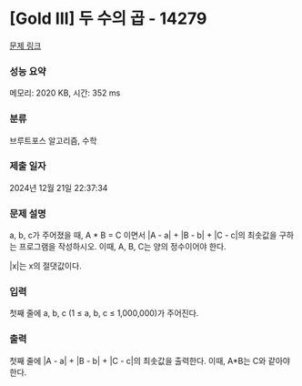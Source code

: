 # [Gold III] 두 수의 곱 - 14279 

[문제 링크](https://www.acmicpc.net/problem/14279) 

### 성능 요약

메모리: 2020 KB, 시간: 352 ms

### 분류

브루트포스 알고리즘, 수학

### 제출 일자

2024년 12월 21일 22:37:34

### 문제 설명

<p>a, b, c가 주어졌을 때, A * B = C 이면서 |A - a| + |B - b| + |C - c|의 최솟값을 구하는 프로그램을 작성하시오. 이때, A, B, C는 양의 정수이어야 한다.</p>

<p>|x|는 x의 절댓값이다.</p>

### 입력 

 <p>첫째 줄에 a, b, c (1 ≤ a, b, c ≤ 1,000,000)가 주어진다.</p>

### 출력 

 <p>첫째 줄에 |A - a| + |B - b| + |C - c|의 최솟값을 출력한다. 이때, A*B는 C와 같아야 한다.</p>


